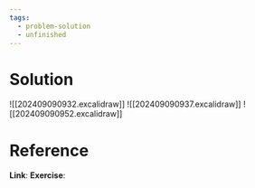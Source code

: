 ```yaml
---
tags:
  - problem-solution
  - unfinished
---
```

# Solution
![[202409090932.excalidraw]]
![[202409090937.excalidraw]]
![[202409090952.excalidraw]]


# Reference
**Link**:
**Exercise**: